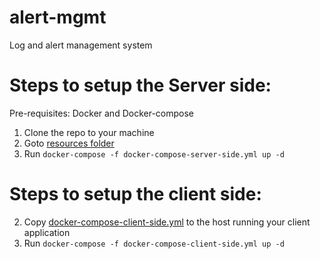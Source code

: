 # alert-mgmt
Log and alert management system

# Steps to setup the Server side:
Pre-requisites: Docker and Docker-compose

1. Clone the repo to your machine
2. Goto [resources folder](https://github.com/prowler-system/alert-mgmt/blob/main/src/main/resources/)
3. Run `docker-compose -f docker-compose-server-side.yml up -d`

# Steps to setup the client side:
2. Copy [docker-compose-client-side.yml](https://github.com/prowler-system/alert-mgmt/blob/main/src/main/resources/docker-compose-client-side.yml) to the host running your client application
3. Run `docker-compose -f docker-compose-client-side.yml up -d`
